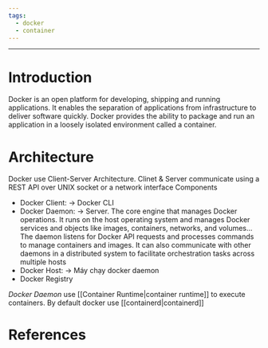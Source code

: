 ```yaml
---
tags:
  - docker
  - container
---
```

---
# Introduction

Docker is an open platform for developing, shipping and running applications. It enables the separation of applications from infrastructure to deliver software quickly. Docker provides the ability to package and run an application in a loosely isolated environment called a container.

# Architecture
Docker use Client-Server Architecture.
Clinet & Server communicate using a REST API over UNIX socket or a network interface
Components
- Docker Client: -> Docker CLI
- Docker Daemon: -> Server. The core engine that manages Docker operations. It runs on the host operating system and manages Docker services and objects like images, containers, networks, and volumes... The daemon listens for Docker API requests and processes commands to manage containers and images. It can also communicate with other daemons in a distributed system to facilitate orchestration tasks across multiple hosts
- Docker Host: -> Máy chạy docker daemon
- Docker Registry

*Docker Daemon* use [[Container Runtime|container runtime]] to execute containers. By default docker use [[containerd|containerd]]

# References